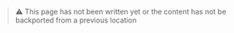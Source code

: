 > :warning: This page has not been written yet or the content has not be backported from a previous location
